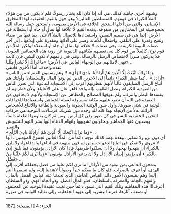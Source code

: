 ------------------------------------------------------------------------

وشبهة أخرى جاهلة كذلك. هي أنه إذا كان الله يختار رسولاً، فلم لا يكون من
بين هؤلاء الملأ الكبراء في قومهم، المتسلطين العالين؟ وهو جهل بالقيم
الحقيقية لهذا المخلوق الإنساني، والتي من أجلها استحق الخلافة في الأرض
بعمومه، واستحق حمل رسالة الله بخصوصيته في المختارين من صفوفه. وهذه القيم
لا علاقة لها بمال أو جاه أو استطالة في الأرض، إنما هي في صميم النفس،
واستعدادها للاتصال بالملأ الأعلى، بما فيها من صفاء وتفتح وقدرة على
التلقي، واحتمال للأمانة وصبر على أدائها ومقدرة على إبلاغها.. إلى آخر
صفات النبوة الكريمة.. وهي صفات لا علاقة لها بمال أو جاه أو استعلاء! ولكن
الملأ من قوم نوح، كالملأ من قوم كل نبي تعميهم مكانتهم الدنيوية عن رؤية
هذه الخصائص العلوية، فلا يدركون مبرراً لاختصاص الرسل بالرسالة. وهي في
زعمهم لا تكون لبشر. فإن كانت فهي لأمثالهم من الوجهاء العالين في الأرض!
«ما نَراكَ إِلَّا بَشَراً مِثْلَنا» ..  
هذه واحدة.. أما الأخرى فأدهى:  
«وَما نَراكَ اتَّبَعَكَ إِلَّا الَّذِينَ هُمْ أَراذِلُنا، بادِيَ الرَّأْيِ» !! وهم يسمون الفقراء
من الناس «أراذل» .. كما ينظر الكبراء دائماً إلى الآخرين الذين لم يؤتوا
المال والسلطان! وأولئك هم أتباع الرسل السابقون غالباً لأنهم بفطرتهم أقرب
إلى الاستجابة للدعوة التي تحرر الناس من العبودية للكبراء، وتصل القلوب
بإله واحد قاهر عال على الأعلياء. ولأن فطرتهم لم يفسدها البطر والترف، ولم
تعوقها المصالح والمظاهر عن الإستجابة ولأنهم لا يخافون من العقيدة في الله
أن تضيع عليهم مكانة مسروقة لغفلة الجماهير واستعبادها للخرافات الوثنية في
شتى صورها. وأول صور الوثنية الدينونة والعبودية والطاعة والاتباع للأشخاص
الزائلة بدلاً من الإتجاه بهذا كله لله وحده دون شريك. فرسالات التوحيد هي
حركات التحرير الحقيقية للبشر في كل طور وفي كل أرض. ومن ثم كان يقاومها
الطغاة دائماً، ويصدون عنها الجماهير ويحاولون تشويهها واتهام الدعاة إليها
بشر التهم للتشويش والتنفير.  
«وَما نَراكَ اتَّبَعَكَ إِلَّا الَّذِينَ هُمْ أَراذِلُنا بادِيَ الرَّأْيِ» ..  
أي دون ترو ولا تفكير.. وهذه تهمة كذلك توجه دائماً من الملأ العالين لجموع
المؤمنين.. أنها لا تتروى ولا تفكر في اتباع الدعوات. ومن ثم فهي متهمة في
اتباعها واندفاعها، ولا يليق بالكبراء أن ينهجوا نهجها، ولا أن يسلكوا
طريقها. فإذا كان الأراذل يؤمنون، فما يليق إذن بالكبراء أن يؤمنوا إيمان
الأراذل ولا أن يدعوا الأراذل يؤمنون! «وَما نَرى لَكُمْ عَلَيْنا مِنْ فَضْلٍ» ..  
يدمجون الداعي بمن تبعوه من الأراذل! ما نرى لكم علينا من فضل يجعلكم أقرب
إلى الهدى، أو أعرف بالصواب. فلو كان ما معكم خيراً وصواباً لاهتدينا إليه،
ولم تسبقونا أنتم إليه! وهم يقيسون الأمور ذلك القياس الخاطئ الذي تحدثنا
عنه. قياس الفضل بالمال، والفهم بالجاه، والمعرفة بالسلطان.. فذو المال
أفضل. وذو الجاه أفهم. وذو السلطان أعرف!!! هذه المفاهيم وتلك القيم التي
تسود دائماً حين تغيب عقيدة التوحيد عن المجتمع، أو تضعف آثارها، فترتد
البشرية إلى عهود الجاهلية، وإلى تقاليد الوثنية في صورة

------------------------------------------------------------------------

الجزء: 4 ¦ الصفحة: 1872
